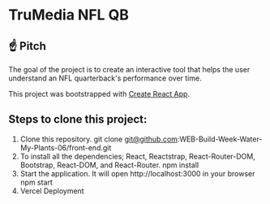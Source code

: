 # TruMedia NFL QB
## ☝️ Pitch
The goal of the project is to create an interactive tool that helps the user understand an NFL quarterback's performance over time.

This project was bootstrapped with [Create React App](https://github.com/facebook/create-react-app).

## Steps to clone this project:
1. Clone this repository.
git clone git@github.com:WEB-Build-Week-Water-My-Plants-06/front-end.git
2. To install all the dependencies; React, Reactstrap, React-Router-DOM, Bootstrap, React-DOM, and React-Router.
npm install
3. Start the application. It will open http://localhost:3000 in your browser
npm start
4. Vercel Deployment

